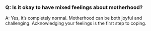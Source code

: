 ### Q: Is it okay to have mixed feelings about motherhood? 

A: Yes, it’s completely normal. Motherhood can be both joyful and challenging. Acknowledging your feelings is the first step to coping. 